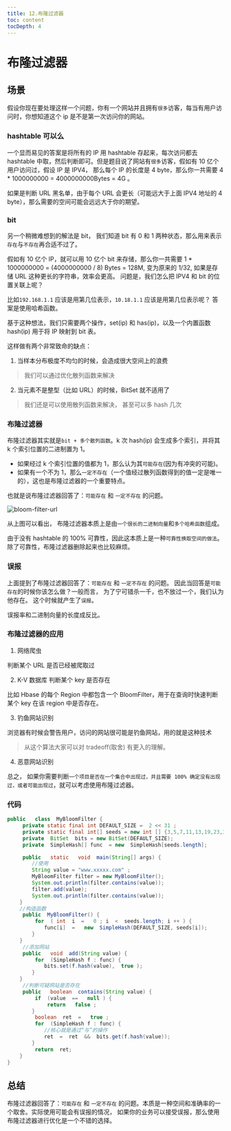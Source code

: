 ```yaml
---
title: 12.布隆过滤器
toc: content
tocDepth: 4
---
```


# 布隆过滤器

## 场景

假设你现在要处理这样一个问题，你有一个网站并且拥有`很多`访客，每当有用户访问时，你想知道这个 ip 是不是第一次访问你的网站。

### hashtable 可以么

一个显而易见的答案是将所有的 IP 用 hashtable 存起来，每次访问都去 hashtable 中取，然后判断即可。但是题目说了网站有`很多`访客，假如有 10 亿个用户访问过，假设 IP 是 IPV4， 那么每个 IP 的长度是 4 byte，那么你一共需要 4 \* 1000000000 = 4000000000Bytes = 4G 。

如果是判断 URL 黑名单，由于每个 URL 会更长（可能远大于上面 IPV4 地址的 4 byte），那么需要的空间可能会远远大于你的期望。

### bit

另一个稍微难想到的解法是 bit， 我们知道 bit 有 0 和 1 两种状态，那么用来表示`存在`与`不存在`再合适不过了。

假如有 10 亿个 IP，就可以用 10 亿个 bit 来存储，那么你一共需要 1 \* 1000000000 = (4000000000 / 8) Bytes = 128M, 变为原来的 1/32, 如果是存储 URL 这种更长的字符串，效率会更高。 问题是，我们怎么把 IPV4 和 bit 的位置关联上呢？

比如`192.168.1.1` 应该是用第几位表示，`10.18.1.1` 应该是用第几位表示呢？ 答案是使用哈希函数。

基于这种想法，我们只需要两个操作，set(ip) 和 has(ip)，以及一个内置函数 hash(ip) 用于将 IP 映射到 bit 表。

这样做有两个非常致命的缺点：

1. 当样本分布极度不均匀的时候，会造成很大空间上的浪费

> 我们可以通过优化散列函数来解决

2. 当元素不是整型（比如 URL）的时候，BitSet 就不适用了

> 我们还是可以使用散列函数来解决， 甚至可以多 hash 几次

### 布隆过滤器

布隆过滤器其实就是`bit + 多个散列函数`。k 次 hash(ip) 会生成多个索引，并将其 k 个索引位置的二进制置为 1。

- 如果经过 k 个索引位置的值都为 1，那么认为其`可能存在`(因为有冲突的可能)。
- 如果有一个不为 1，那么`一定不存在`（一个值经过散列函数得到的值一定是唯一的），这也是布隆过滤器的一个重要特点。

也就是说布隆过滤器回答了：`可能存在` 和 `一定不存在` 的问题。

![bloom-filter-url](https://p.ipic.vip/1aeqlp.jpg)

从上图可以看出， 布隆过滤器本质上是由`一个很长的二进制向量`和`多个哈希函数`组成。

由于没有 hashtable 的 100% 可靠性，因此这本质上是一种`可靠性换取空间的做法`。除了可靠性，布隆过滤器删除起来也比较麻烦。

### 误报

上面提到了布隆过滤器回答了：`可能存在` 和 `一定不存在` 的问题。 因此当回答是`可能存在`的时候你该怎么做？一般而言， 为了宁可错杀一千，也不放过一个，我们认为他存在。 这个时候就产生了`误报`。

误报率和二进制向量的长度成反比。

### 布隆过滤器的应用

1. 网络爬虫

判断某个 URL 是否已经被爬取过

2. K-V 数据库 判断某个 key 是否存在

比如 Hbase 的每个 Region 中都包含一个 BloomFilter，用于在查询时快速判断某个 key 在该 region 中是否存在。

3. 钓鱼网站识别

浏览器有时候会警告用户，访问的网站很可能是钓鱼网站，用的就是这种技术

> 从这个算法大家可以对 tradeoff(取舍) 有更入的理解。

4. 恶意网站识别

总之， 如果你需要判断`一个项目是否在一个集合中出现过，并且需要 100% 确定没有出现过，或者可能出现过`，就可以考虑使用布隆过滤器。

### 代码

```java
public   class  MyBloomFilter {
     private static final int DEFAULT_SIZE =  2 << 31 ;
     private static final int[] seeds = new int [] {3,5,7,11,13,19,23,37 };
     private  BitSet  bits = new BitSet(DEFAULT_SIZE);
     private  SimpleHash[] func  = new  SimpleHash[seeds.length];

     public   static   void  main(String[] args) {
        //使用
        String value = "www.xxxxx.com" ;
        MyBloomFilter filter = new MyBloomFilter();
        System.out.println(filter.contains(value));
        filter.add(value);
        System.out.println(filter.contains(value));
    }
    //构造函数
     public  MyBloomFilter() {
         for  ( int  i  =   0 ; i  <  seeds.length; i ++ ) {
            func[i]  =   new  SimpleHash(DEFAULT_SIZE, seeds[i]);
        }
    }
     //添加网站
     public   void  add(String value) {
         for  (SimpleHash f : func) {
            bits.set(f.hash(value),  true );
        }
    }
     //判断可疑网站是否存在
     public   boolean  contains(String value) {
         if  (value  ==   null ) {
             return   false ;
        }
         boolean  ret  =   true ;
         for  (SimpleHash f : func) {
            //核心就是通过“与”的操作
            ret  =  ret  &&  bits.get(f.hash(value));
        }
         return  ret;
    }
}
```

## 总结

布隆过滤器回答了：`可能存在` 和 `一定不存在` 的问题。本质是一种空间和准确率的一个取舍。实际使用可能会有误报的情况， 如果你的业务可以接受误报，那么使用布隆过滤器进行优化是一个不错的选择。
